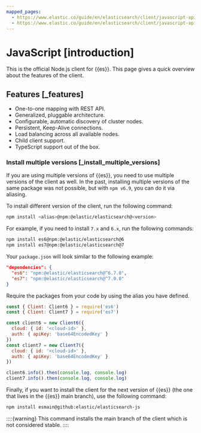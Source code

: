 ```yaml
---
mapped_pages:
  - https://www.elastic.co/guide/en/elasticsearch/client/javascript-api/current/index.html
  - https://www.elastic.co/guide/en/elasticsearch/client/javascript-api/current/introduction.html
---
```


# JavaScript [introduction]

This is the official Node.js client for {{es}}. This page gives a quick overview about the features of the client.


## Features [_features]

* One-to-one mapping with REST API.
* Generalized, pluggable architecture.
* Configurable, automatic discovery of cluster nodes.
* Persistent, Keep-Alive connections.
* Load balancing across all available nodes.
* Child client support.
* TypeScript support out of the box.


### Install multiple versions [_install_multiple_versions]

If you are using multiple versions of {{es}}, you need to use multiple versions of the client as well. In the past, installing multiple versions of the same package was not possible, but with `npm v6.9`, you can do it via aliasing.

To install different version of the client, run the following command:

```sh
npm install <alias>@npm:@elastic/elasticsearch@<version>
```

For example, if you need to install `7.x` and `6.x`, run the following commands:

```sh
npm install es6@npm:@elastic/elasticsearch@6
npm install es7@npm:@elastic/elasticsearch@7
```

Your `package.json` will look similar to the following example:

```json
"dependencies": {
  "es6": "npm:@elastic/elasticsearch@^6.7.0",
  "es7": "npm:@elastic/elasticsearch@^7.0.0"
}
```

Require the packages from your code by using the alias you have defined.

```js
const { Client: Client6 } = require('es6')
const { Client: Client7 } = require('es7')

const client6 = new Client6({
  cloud: { id: '<cloud-id>' },
  auth: { apiKey: 'base64EncodedKey' }
})
const client7 = new Client7({
  cloud: { id: '<cloud-id>' },
  auth: { apiKey: 'base64EncodedKey' }
})

client6.info().then(console.log, console.log)
client7.info().then(console.log, console.log)
```

Finally, if you want to install the client for the next version of {{es}} (the one that lives in the {{es}} main branch), use the following command:

```sh
npm install esmain@github:elastic/elasticsearch-js
```

::::{warning}
This command installs the main branch of the client which is not considered stable.
::::


